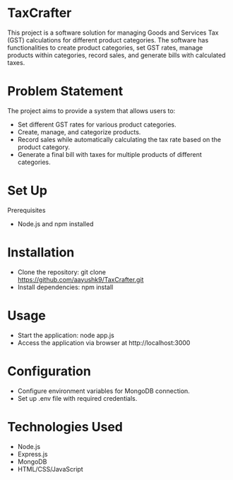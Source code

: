 # TaxCrafter

This project is a software solution for managing Goods and Services Tax (GST) calculations for different product categories. The software has functionalities to create product categories, set GST rates, manage products within categories, record sales, and generate bills with calculated taxes.

# Problem Statement

The project aims to provide a system that allows users to:

- Set different GST rates for various product categories.
- Create, manage, and categorize products.
- Record sales while automatically calculating the tax rate based on the product category.
- Generate a final bill with taxes for multiple products of different categories.

# Set Up

Prerequisites
 
- Node.js and npm installed

# Installation

- Clone the repository: git clone https://github.com/aayushk9/TaxCrafter.git
- Install dependencies: npm install

# Usage 

- Start the application: node app.js
- Access the application via browser at http://localhost:3000

# Configuration

- Configure environment variables for MongoDB connection.
- Set up .env file with required credentials.

# Technologies Used

- Node.js
- Express.js
- MongoDB
- HTML/CSS/JavaScript


